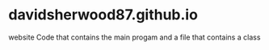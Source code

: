# davidsherwood87.github.io
website
Code that contains the main progam and a file that contains a class
